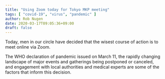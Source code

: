 ```yaml
---
title: "Using Zoom today for Tokyo MKP meeting"
tags: [ "covid-19", "virus", "pandemic" ]
author: Rob Nugen
date: 2020-03-17T09:05:36+09:00
draft: false
---
```


Today, men in our circle have decided that the wisest course of action
is to meet online via Zoom.

The WHO declaration of pandemic issued on March 11, the rapidly
changing landscape of major events and gatherings being postponed or
canceled, and engagement with local authorities and medical experts
are some of the factors that inform this decision.
